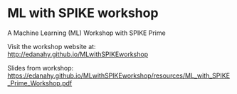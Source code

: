 # ML with SPIKE workshop
A Machine Learning (ML) Workshop with SPIKE Prime

Visit the workshop website at: http://edanahy.github.io/MLwithSPIKEworkshop

Slides from workshop: https://edanahy.github.io/MLwithSPIKEworkshop/resources/ML_with_SPIKE_Prime_Workshop.pdf

